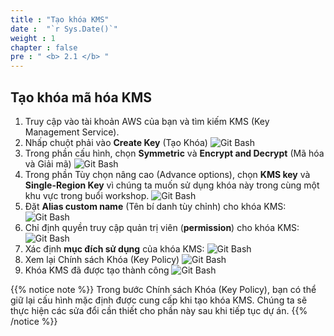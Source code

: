 ```yaml
---
title : "Tạo khóa KMS"
date :  "`r Sys.Date()`" 
weight : 1
chapter : false
pre : " <b> 2.1 </b> "
---
```


## Tạo khóa mã hóa KMS

1. Truy cập vào tài khoản AWS của bạn và tìm kiếm KMS (Key Management Service).
2. Nhấp chuột phải vào **Create Key** (Tạo Khóa)
![Git Bash](/images/1.Introduction/KMS/1.1.1-create%20KMS.jpg?width=60pc)
3. Trong phần cấu hình, chọn **Symmetric** và **Encrypt and Decrypt** (Mã hóa và Giải mã)
![Git Bash](/images/1.Introduction/KMS/1.1.2-config.jpg?width=60pc)
6. Trong phần Tùy chọn nâng cao (Advance options), chọn **KMS key** và **Single-Region Key** vì chúng ta muốn sử dụng khóa này trong cùng một khu vực trong buổi workshop.
![Git Bash](/images/1.Introduction/KMS/1.1.3.jpg?width=60pc)
5. Đặt **Alias custom name** (Tên bí danh tùy chỉnh) cho khóa KMS:
![Git Bash](/images/1.Introduction/KMS/1.1.4.jpg?width=60pc)
6. Chỉ định quyền truy cập quản trị viên (**permission**) cho khóa KMS:
![Git Bash](/images/1.Introduction/KMS/1.1.5.jpg?width=60pc) 
7. Xác định **mục đích sử dụng** của khóa KMS:
![Git Bash](/images/1.Introduction/KMS/1.1.6.jpg?width=60pc) 
8. Xem lại Chính sách Khóa (Key Policy)
![Git Bash](/images/1.Introduction/KMS/1.1.7-created.jpg?width=60pc) 
9. Khóa KMS đã được tạo thành công
![Git Bash](/images/1.Introduction/KMS/1.1.8.jpg?width=60pc) 

{{% notice note %}}
Trong bước Chính sách Khóa (Key Policy), bạn có thể giữ lại cấu hình mặc định được cung cấp khi tạo khóa KMS. Chúng ta sẽ thực hiện các sửa đổi cần thiết cho phần này sau khi tiếp tục dự án.
{{% /notice %}}
